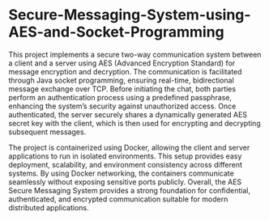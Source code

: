 # Secure-Messaging-System-using-AES-and-Socket-Programming
This project implements a secure two-way communication system between a client and a server using AES (Advanced Encryption Standard) for message encryption and decryption. The communication is facilitated through Java socket programming, ensuring real-time, bidirectional message exchange over TCP. Before initiating the chat, both parties perform an authentication process using a predefined passphrase, enhancing the system’s security against unauthorized access. Once authenticated, the server securely shares a dynamically generated AES secret key with the client, which is then used for encrypting and decrypting subsequent messages.

The project is containerized using Docker, allowing the client and server applications to run in isolated environments. This setup provides easy deployment, scalability, and environment consistency across different systems. By using Docker networking, the containers communicate seamlessly without exposing sensitive ports publicly.
Overall, the AES Secure Messaging System provides a strong foundation for confidential, authenticated, and encrypted communication suitable for modern distributed applications.
